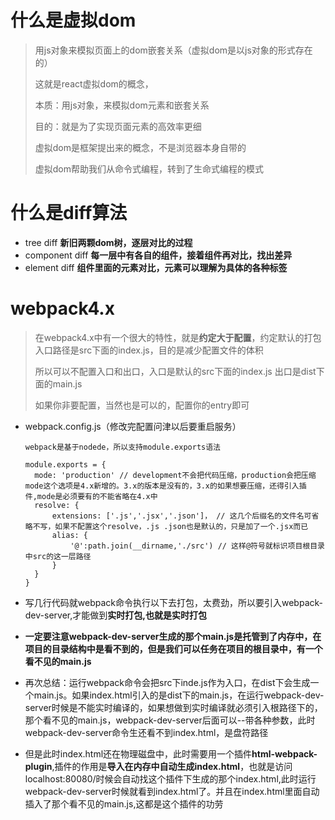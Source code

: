 #  什么是虚拟dom

> 用js对象来模拟页面上的dom嵌套关系（虚拟dom是以js对象的形式存在的）
>
> 这就是react虚拟dom的概念，
>
> 本质：用js对象，来模拟dom元素和嵌套关系
>
> 目的：就是为了实现页面元素的高效率更细
>
> 虚拟dom是框架提出来的概念，不是浏览器本身自带的
>
> 虚拟dom帮助我们从命令式编程，转到了生命式编程的模式

# 什么是diff算法

- tree diff    **新旧两颗dom树，逐层对比的过程**
- component diff  **每一层中有各自的组件，接着组件再对比，找出差异**
- element diff  **组件里面的元素对比，元素可以理解为具体的各种标签**

# webpack4.x

> 在webpack4.x中有一个很大的特性，就是**约定大于配置**，约定默认的打包入口路径是src下面的index.js，目的是减少配置文件的体积
>
> 所以可以不配置入口和出口，入口是默认的src下面的index.js 出口是dist下面的main.js
>
> 如果你非要配置，当然也是可以的，配置你的entry即可

- webpack.config.js（修改完配置问津以后要重启服务）

  ```
  webpack是基于nodede，所以支持module.exports语法
  
  module.exports = {
  	mode: 'production' // development不会把代码压缩，production会把压缩 mode这个选项是4.x新增的。3.x的版本是没有的，3.x的如果想要压缩，还得引入插件,mode是必须要有的不能省略在4.x中
  	resolve: {
  		extensions: ['.js','.jsx','.json']， // 这几个后缀名的文件名可省略不写，如果不配置这个resolve，.js .json也是默认的，只是加了一个.jsx而已
  		alias: {
  			'@':path.join(__dirname,'./src') // 这样@符号就标识项目根目录中src的这一层路径
  		}
  	}
  }
  ```

- 写几行代码就webpack命令执行以下去打包，太费劲，所以要引入webpack-dev-server,才能做到**实时打包,也就是实时打包**

- **一定要注意webpack-dev-server生成的那个main.js是托管到了内存中，在项目的目录结构中是看不到的，但是我们可以任务在项目的根目录中，有一个看不见的main.js**

- 再次总结：运行webpack命令会把src下inde.js作为入口，在dist下会生成一个main.js。如果index.html引入的是dist下的main.js，在运行webpack-dev-server时候是不能实时编译的，如果想做到实时编译就必须引入根路径下的，那个看不见的main.js，webpack-dev-server后面可以--带各种参数，此时webpack-dev-server命令生还看不到index.html，是盘符路径

- 但是此时index.html还在物理磁盘中，此时需要用一个插件**html-webpack-plugin**,插件的作用是**导入在内存中自动生成index.html**，也就是访问localhost:80080/时候会自动找这个插件下生成的那个index.html,此时运行webpack-dev-server时候就看到index.html了。并且在index.html里面自动插入了那个看不见的main.js,这都是这个插件的功劳